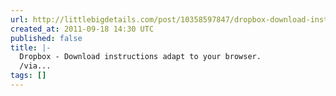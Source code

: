 ```yaml
---
url: http://littlebigdetails.com/post/10358597847/dropbox-download-instructions-adapt-to-your
created_at: 2011-09-18 14:30 UTC
published: false
title: |-
  Dropbox - Download instructions adapt to your browser.
  /via...
tags: []
---
```



